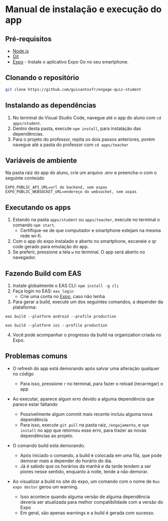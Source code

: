 # Manual de instalação e execução do app

## Pré-requisitos

* [Node.js](https://nodejs.org/en/download/package-manager)
* [Git](https://git-scm.com/downloads)
* [Expo](https://docs.expo.dev/) - Instale o aplicativo Expo Go no seu smartphone.

## Clonando o repositório

```bash
git clone https://github.com/guisantosfr/engage-quiz-student
```

## Instalando as dependências

1. No terminal do Visual Studio Code, navegue até o app do aluno com  `cd apps/student`.
2. Dentro desta pasta, execute  `npm install`, para instalação das dependências.
3. Para o projeto do professor, repita os dois passos anteriores, porém navegue até a pasta do professor com  `cd apps/teacher`

## Variáveis de ambiente

Na pasta raiz do app do aluno, crie um arquivo .env e preencha-o com o seguinte conteúdo
```
EXPO_PUBLIC_API_URL=url do backend, sem aspas
EXPO_PUBLIC_WEBSOCKET_URL=endereço do websocket, sem aspas
```

## Executando os apps

1. Estando na pasta `apps/student` ou `apps/teacher`, execute no terminal o comando `npm start`.
    - Certifique-se de que computador e smartphone estejam na mesma rede wi-fi.
2. Com o app do expo instalado e aberto no smartphone, escaneie o qr code gerado para emulação do app.
3. Se preferir, pressione a tela `w` no terminal. O app será aberto no navegador.

## Fazendo Build com EAS
1. Instale globalmente o EAS CLI: `npm install -g cli`
2. Faça login no EAS: `eas login`
    - Crie uma conta no [Expo](https://expo.dev/), caso não tenha
3. Para gerar a build, execute um dos seguintes comandos, a depender da plataforma:
```
eas build --platform android --profile production

```

```
eas build --platform ios --profile production

```
4. Você pode acompanhar o progresso da build na organization criada no Expo.

## Problemas comuns
- O refresh do app está demorando após salvar uma alteração qualquer no código
    - Para isso, pressione `r` no terminal, para fazer o reload (recarregar) o app

- Ao executar, aparece algum erro devido a alguma dependência que parece estar faltando
    - Possivelmente algum commit mais recente incluiu alguma nova dependência
    - Para isso, execute `git pull` na pasta raiz, `/engajamento`, e `npm install` no app que retornou esse erro, para trazer as novas dependências ao projeto.

- O comando build está demorando.
    - Após iniciado o comando, a build é colocada em uma fila, que pode demorar mais a depender do horário do dia.
    - Já é sabido que os horários da manhã e da tarde tendem a ser piores nesse sentido, enquanto à noite, tende a não demorar.

- Ao visualizar a build no site do expo, um comando com o nome de `Run expo doctor` gerou um warning.
    - Isso acontece quando alguma versão de alguma dependência deveria ser atualizada para melhor compatibilidade com a versão do Expo
    - Em geral, são apenas warnings e a build é gerada com sucesso.
